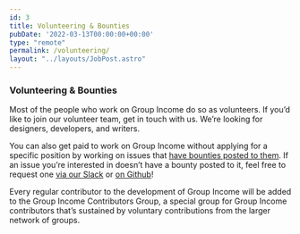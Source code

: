 ```yaml
---
id: 3
title: Volunteering & Bounties
pubDate: '2022-03-13T00:00:00+00:00'
type: "remote"
permalink: /volunteering/
layout: "../layouts/JobPost.astro"
---
```


### Volunteering & Bounties

Most of the people who work on Group Income do so as volunteers. If you’d like to join our volunteer team, get in touch with us. We’re looking for designers, developers, and writers.

  

You can also get paid to work on Group Income without applying for a specific position by working on issues that [have bounties posted to them](https://github.com/okTurtles/group-income-simple/issues?q=is%3Aissue+is%3Aopen+label%3ANote%3ABounty). If an issue you’re interested in doesn’t have a bounty posted to it, feel free to request one [via our Slack](https://groupincome.org/community/) or [on Github](https://github.com/okTurtles/group-income-simple/issues)!

  

Every regular contributor to the development of Group Income will be added to the Group Income Contributors Group, a special group for Group Income contributors that’s sustained by voluntary contributions from the larger network of groups.
